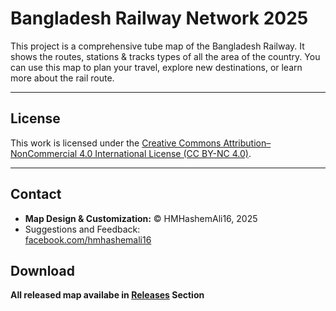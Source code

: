 # Bangladesh Railway Network 2025
This project is a comprehensive tube map of the Bangladesh Railway. It shows the routes, stations &amp; tracks types of all the area of the country. You can use this map to plan your travel, explore new destinations, or learn more about the rail route.

---

## License

This work is licensed under the [Creative Commons Attribution–NonCommercial 4.0 International License (CC BY-NC 4.0)](https://creativecommons.org/licenses/by-nc/4.0/).

---

## Contact

- **Map Design & Customization:**
  © HMHashemAli16, 2025
- Suggestions and Feedback:  
[facebook.com/hmhashemali16](https://www.facebook.com/hmhashemali16)

## Download

**All released map availabe in [Releases](https://github.com/HMHASHEMALI16/Tube_Map_of_Bangladesh_Railway_Network/releases) Section**
